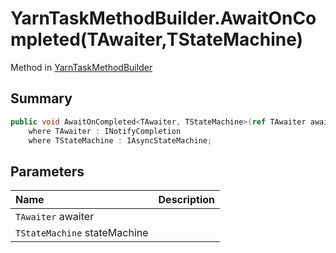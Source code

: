 # YarnTaskMethodBuilder.AwaitOnCompleted(TAwaiter,TStateMachine)

Method in [YarnTaskMethodBuilder](/docs/api/csharp/yarn.unity.yarntaskmethodbuilder-1.md)

## Summary



```csharp
public void AwaitOnCompleted<TAwaiter, TStateMachine>(ref TAwaiter awaiter, ref TStateMachine stateMachine)
    where TAwaiter : INotifyCompletion
    where TStateMachine : IAsyncStateMachine;
```

## Parameters

|Name|Description|
|:---|:---|
|`TAwaiter` awaiter||
|`TStateMachine` stateMachine||

